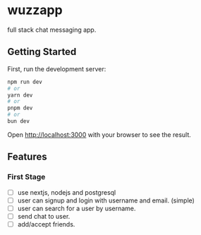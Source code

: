 # wuzzapp

full stack chat messaging app.

## Getting Started

First, run the development server:

```bash
npm run dev
# or
yarn dev
# or
pnpm dev
# or
bun dev
```

Open [http://localhost:3000](http://localhost:3000) with your browser to see the result.

## Features

### First Stage

- [ ] use nextjs, nodejs and postgresql
- [ ] user can signup and login with username and email. (simple)
- [ ] user can search for a user by username.
- [ ] send chat to user.
- [ ] add/accept friends.
